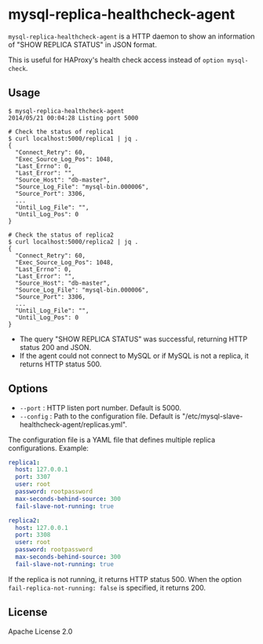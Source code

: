 # mysql-replica-healthcheck-agent

`mysql-replica-healthcheck-agent` is a HTTP daemon to show an information of "SHOW REPLICA STATUS" in JSON format.

This is useful for HAProxy's health check access instead of `option mysql-check`.

## Usage

```
$ mysql-replica-healthcheck-agent
2014/05/21 00:04:28 Listing port 5000
```

```
# Check the status of replica1
$ curl localhost:5000/replica1 | jq .
{
  "Connect_Retry": 60,
  "Exec_Source_Log_Pos": 1048,
  "Last_Errno": 0,
  "Last_Error": "",
  "Source_Host": "db-master",
  "Source_Log_File": "mysql-bin.000006",
  "Source_Port": 3306,
  ...
  "Until_Log_File": "",
  "Until_Log_Pos": 0
}

# Check the status of replica2
$ curl localhost:5000/replica2 | jq .
{
  "Connect_Retry": 60,
  "Exec_Source_Log_Pos": 1048,
  "Last_Errno": 0,
  "Last_Error": "",
  "Source_Host": "db-master",
  "Source_Log_File": "mysql-bin.000006",
  "Source_Port": 3306,
  ...
  "Until_Log_File": "",
  "Until_Log_Pos": 0
}
```

- The query "SHOW REPLICA STATUS" was successful, returning HTTP status 200 and JSON.
- If the agent could not connect to MySQL or if MySQL is not a replica, it returns HTTP status 500.

## Options

- `--port` : HTTP listen port number. Default is 5000.
- `--config` : Path to the configuration file. Default is "/etc/mysql-slave-healthcheck-agent/replicas.yml".

The configuration file is a YAML file that defines multiple replica configurations. Example:

```yaml
replica1:
  host: 127.0.0.1
  port: 3307
  user: root
  password: rootpassword
  max-seconds-behind-source: 300
  fail-slave-not-running: true

replica2:
  host: 127.0.0.1
  port: 3308
  user: root
  password: rootpassword
  max-seconds-behind-source: 300
  fail-slave-not-running: true
```

If the replica is not running, it returns HTTP status 500. When the option `fail-replica-not-running: false` is specified, it returns 200.

## License

Apache License 2.0
